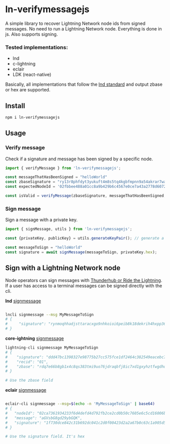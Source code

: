 # ln-verifymessagejs

A simple library to recover Lightning Network node ids from signed messages. No need to run a Lightning Network node. Everything is done in js. Also supports signing.

### Tested implementations:
- lnd
- c-lightning
- eclair
- LDK (react-native)

Basically, all implementations that follow the [lnd standard](https://web.archive.org/web/20191010011846/https://twitter.com/rusty_twit/status/1182102005914800128) and output zbase or hex are supported.

## Install

```bash
npm i ln-verifymessagejs
```

## Usage

### Verify message

Check if a signature and message has been signed by a specific node.

```ts
import { verifyMessage } from 'ln-verifymessagejs';

const messageThatHasBeenSigned = "helloWorld"
const zbaseSignature = "ry13r8phfdyt3yukuft4m8s5tq4kgbfmpnn9a54akrar7waxjooi1h1nsp8uzsf5t6fcctupzhhte1y388d19jwobz5bwh5rybs5wrb7"
const expectedNodeId = '02fbbee488a01cc8a9b429b6c4567e0ce7a43a2778d60729d5c4c67dcb9a34a898'

const isValid = verifyMessage(zbaseSignature, messageThatHasBeenSigned, expectedNodeId);
```


### Sign message

Sign a message with a private key.

```ts
import { signMessage, utils } from 'ln-verifymessagejs';

const {privateKey, publicKey} = utils.generateKeyPair(); // generate a keypair or use your own private key.

const messageToSign = "helloWorld"
const signature = await signMessage(messageToSign, privateKey.hex);
```


## Sign with a Lightning Network node

Node operators can sign messages with [Thunderhub or Ride the Lightning](https://lightningnetwork.plus/questions/46).
If a user has access to a terminal messages can be signed directly with the cli.

**lnd** [signmessage](https://lightning.engineering/api-docs/api/lnd/lightning/sign-message/index.html)
```bash

lncli signmessage --msg MyMessageToSign
# {
#     "signature": "rynmoqhhadjsttaracxgo9nhkoioi6peib8k18dekrih4hxpp36zcbgc6ntyrggc11uhjcb9prcx5py6qo16bk89i458r4n51ghggnxc"
# }
```


**core-ightning** [signmessage](https://docs.corelightning.org/reference/lightning-signmessage)
```bash
lightning-cli signmessage MyMessageToSign
# {
#    "signature": "ddd47bc1398327e98775b27cc575fce1df2464c382549eacebc7233c1cbc4b430f8ee4d654719a1bc281f51b030ba9fa8bf95032c26abfe6e56bb282a9065332",
#    "recid": "01",
#    "zbase": "rdq7e66b8gb1x4c8qs383tmi9uo76jdraqbfj8ic7xd1gxyhztfwgdhqhumfehc4dxbed7e5ycf4u6wm9fedfoukz9uqk471okwocw31"
# }

# Use the zbase field
```


**eclair** [signmessage](https://github.com/ACINQ/eclair/pull/1499)
```bash

eclair-cli signmessage --msg=$(echo -n 'MyMessageToSign' | base64)
# {
#   "nodeId": "02ca7361934233f6d4defd4d792fb2ce2cd0b50c7605e6c5cd16006bcd5be2bf70",
#   "message": "aGVsbG8gd29ybGQK",
#   "signature": "1f730dce842c31b692dc041c2d0f00423d2a2a67b0c63c1a905d500f09652a5b1a036763a1603333fa589ae92d1f7963428ff170e976d0966a113f4b9f9d0efc7f"
# }

# Use the signature field. It's hex
```

